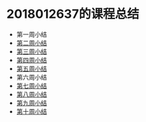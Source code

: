 # 2018012637的课程总结

* 第一周小结
* [第二周小结](https://github.com/saturn-lab/FBDQA-2020A/blob/master/Memos/Study-Memo/2637-Day2-Yan-her.md)
* [第三周小结](https://github.com/saturn-lab/FBDQA-2020A/blob/master/Memos/Study-Memo/2637-Day3-Yan-her.md)
* [第四周小结](https://github.com/saturn-lab/FBDQA-2020A/blob/master/Memos/Study-Memo/2637-Day4-Yan-her.md)
* [第五周小结](https://github.com/saturn-lab/FBDQA-2020A/blob/master/Memos/Study-Memo/2637-Day5-Yan-her.md)
* 第六周小结
* [第七周小结](https://github.com/saturn-lab/FBDQA-2020A/blob/master/Memos/Study-Memo/2637-Day7-Yan-her.md)
* [第八周小结](https://github.com/saturn-lab/FBDQA-2020A/blob/master/Memos/Study-Memo/2637-Day8-Yan-her.md)
* [第九周小结](https://github.com/saturn-lab/FBDQA-2020A/blob/master/Memos/Study-Memo/2637-Day9-Yan-her.md)
* [第十周小结](https://github.com/saturn-lab/FBDQA-2020A/blob/master/Memos/Study-Memo/2637-Day10-Yan-her.md)


